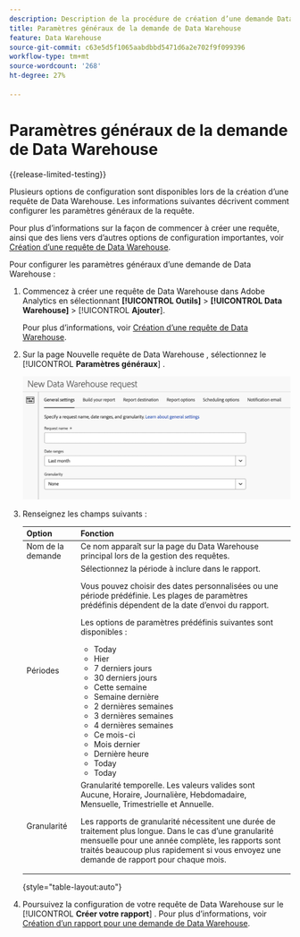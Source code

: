 ```yaml
---
description: Description de la procédure de création d’une demande Data Warehouse.
title: Paramètres généraux de la demande de Data Warehouse
feature: Data Warehouse
source-git-commit: c63e5d5f1065aabdbbd5471d6a2e702f9f099396
workflow-type: tm+mt
source-wordcount: '268'
ht-degree: 27%

---
```


# Paramètres généraux de la demande de Data Warehouse

{{release-limited-testing}}

Plusieurs options de configuration sont disponibles lors de la création d’une requête de Data Warehouse. Les informations suivantes décrivent comment configurer les paramètres généraux de la requête.

Pour plus d’informations sur la façon de commencer à créer une requête, ainsi que des liens vers d’autres options de configuration importantes, voir [Création d’une requête de Data Warehouse](/help/export/data-warehouse/create-request/t-dw-create-request.md).

Pour configurer les paramètres généraux d’une demande de Data Warehouse :

1. Commencez à créer une requête de Data Warehouse dans Adobe Analytics en sélectionnant **[!UICONTROL Outils]** > **[!UICONTROL Data Warehouse]** > [!UICONTROL **Ajouter**].

   Pour plus d’informations, voir [Création d’une requête de Data Warehouse](/help/export/data-warehouse/create-request/t-dw-create-request.md).

1. Sur la page Nouvelle requête de Data Warehouse , sélectionnez le [!UICONTROL **Paramètres généraux**] .

   ![Onglet Destination du rapport](assets/dw-general-settings.png)

1. Renseignez les champs suivants :

   | Option | Fonction |
   |---------|----------|
   | Nom de la demande | Ce nom apparaît sur la page du Data Warehouse principal lors de la gestion des requêtes. |
   | Périodes | Sélectionnez la période à inclure dans le rapport. <p>Vous pouvez choisir des dates personnalisées ou une période prédéfinie. Les plages de paramètres prédéfinis dépendent de la date d’envoi du rapport.</p><p>Les options de paramètres prédéfinis suivantes sont disponibles :</p><ul><li>Today</li><li>Hier</li><li>7 derniers jours</li><li>30 derniers jours</li><li>Cette semaine</li><li>Semaine dernière</li><li>2 dernières semaines</li><li>3 dernières semaines</li><li>4 dernières semaines</li><li>Ce mois-ci</li><li>Mois dernier</li><li>Dernière heure</li><li>Today</li><li>Today</li></ul> |
   | Granularité | <!--what does this setting do? It's not the schedule/frequency... --> Granularité temporelle. Les valeurs valides sont Aucune, Horaire, Journalière, Hebdomadaire, Mensuelle, Trimestrielle et Annuelle.<p>Les rapports de granularité nécessitent une durée de traitement plus longue. Dans le cas d’une granularité mensuelle pour une année complète, les rapports sont traités beaucoup plus rapidement si vous envoyez une demande de rapport pour chaque mois.</p> |

   {style="table-layout:auto"}

1. Poursuivez la configuration de votre requête de Data Warehouse sur le [!UICONTROL **Créer votre rapport**] . Pour plus d’informations, voir [Création d’un rapport pour une demande de Data Warehouse](/help/export/data-warehouse/create-request/dw-request-build-report.md).